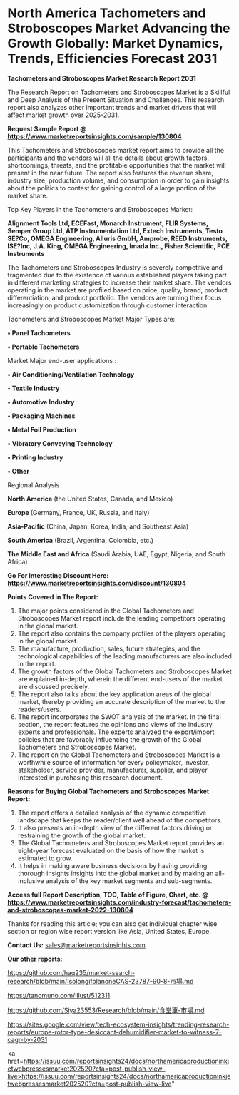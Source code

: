 # North America Tachometers and Stroboscopes Market Advancing the Growth Globally: Market Dynamics, Trends, Efficiencies Forecast 2031

<strong>Tachometers and Stroboscopes Market Research Report 2031</strong>

The Research Report on Tachometers and Stroboscopes Market is a Skillful and Deep Analysis of the Present Situation and Challenges. This research report also analyzes other important trends and market drivers that will affect market growth over 2025-2031.

<strong>Request Sample Report @ <a href=https://www.marketreportsinsights.com/sample/130804>https://www.marketreportsinsights.com/sample/130804</a></strong>

This Tachometers and Stroboscopes market report aims to provide all the participants and the vendors will all the details about growth factors, shortcomings, threats, and the profitable opportunities that the market will present in the near future. The report also features the revenue share, industry size, production volume, and consumption in order to gain insights about the politics to contest for gaining control of a large portion of the market share.

Top Key Players in the Tachometers and Stroboscopes Market:

<strong>Alignment Tools Ltd, ECEFast, Monarch Instrument, FLIR Systems, Semper Group Ltd, ATP Instrumentation Ltd, Extech Instruments, Testo SE?Co, OMEGA Engineering, Alluris GmbH, Amprobe, REED Instruments, ISE?Inc, J.A. King, OMEGA Engineering, Imada Inc., Fisher Scientific, PCE Instruments</strong>

The Tachometers and Stroboscopes Industry is severely competitive and fragmented due to the existence of various established players taking part in different marketing strategies to increase their market share. The vendors operating in the market are profiled based on price, quality, brand, product differentiation, and product portfolio. The vendors are turning their focus increasingly on product customization through customer interaction.

Tachometers and Stroboscopes Market Major Types are:

<strong>• Panel Tachometers

• Portable Tachometers</strong>

Market Major end-user applications :

<strong>• Air Conditioning/Ventilation Technology

• Textile Industry

• Automotive Industry

• Packaging Machines

• Metal Foil Production

• Vibratory Conveying Technology

• Printing Industry

• Other</strong>

Regional Analysis

</u><strong><b>North America</b></strong> (the United States, Canada, and Mexico)

<strong><b>Europe </b></strong>(Germany, France, UK, Russia, and Italy)

<strong><b>Asia-Pacific</b></strong> (China, Japan, Korea, India, and Southeast Asia)

<strong><b>South America</b></strong> (Brazil, Argentina, Colombia, etc.)

<strong><b>The Middle East and Africa</b></strong> (Saudi Arabia, UAE, Egypt, Nigeria, and South Africa)

<strong>Go For Interesting Discount Here: <a href=https://www.marketreportsinsights.com/discount/130804>https://www.marketreportsinsights.com/discount/130804</a></strong>

<strong>Points Covered in The Report:</strong>
<ol>
  <li>The major points considered in the Global Tachometers and Stroboscopes Market report include the leading competitors operating in the global market.</li>
  <li>The report also contains the company profiles of the players operating in the global market.</li>
  <li>The manufacture, production, sales, future strategies, and the technological capabilities of the leading manufacturers are also included in the report.</li>
  <li>The growth factors of the Global Tachometers and Stroboscopes Market are explained in-depth, wherein the different end-users of the market are discussed precisely.</li>
  <li>The report also talks about the key application areas of the global market, thereby providing an accurate description of the market to the readers/users.</li>
  <li>The report incorporates the SWOT analysis of the market. In the final section, the report features the opinions and views of the industry experts and professionals. The experts analyzed the export/import policies that are favorably influencing the growth of the Global Tachometers and Stroboscopes Market.</li>
  <li>The report on the Global Tachometers and Stroboscopes Market is a worthwhile source of information for every policymaker, investor, stakeholder, service provider, manufacturer, supplier, and player interested in purchasing this research document.</li>
</ol>
<strong>Reasons for Buying Global Tachometers and Stroboscopes Market Report:</strong>

<ol>
  <li>The report offers a detailed analysis of the dynamic competitive landscape that keeps the reader/client well ahead of the competitors.</li>
  <li>It also presents an in-depth view of the different factors driving or restraining the growth of the global market.</li>
  <li>The Global Tachometers and Stroboscopes Market report provides an eight-year forecast evaluated on the basis of how the market is estimated to grow.</li>
  <li>It helps in making aware business decisions by having providing thorough insights insights into the global market and by making an all-inclusive analysis of the key market segments and sub-segments.</li>
</ol>
<strong>Access full Report Description, TOC, Table of Figure, Chart, etc. @ <a href=https://www.marketreportsinsights.com/industry-forecast/tachometers-and-stroboscopes-market-2022-130804>https://www.marketreportsinsights.com/industry-forecast/tachometers-and-stroboscopes-market-2022-130804</a></strong>


Thanks for reading this article; you can also get individual chapter wise section or region wise report version like Asia, United States, Europe.

<strong>Contact Us:</strong>
sales@marketreportsinsights.com

<strong>Our other reports:</strong>

<a href=https://github.com/haq235/market-search-research/blob/main/IsolongifolanoneCAS-23787-90-8-市場.md>https://github.com/haq235/market-search-research/blob/main/IsolongifolanoneCAS-23787-90-8-市場.md</a>

<a href=https://tanomuno.com/illust/512311>https://tanomuno.com/illust/512311</a>

<a href=https://github.com/Siya23553/Research/blob/main/食堂車-市場.md>https://github.com/Siya23553/Research/blob/main/食堂車-市場.md</a>

<a href=https://sites.google.com/view/tech-ecosystem-insights/trending-research-reports/europe-rotor-type-desiccant-dehumidifier-market-to-witness-7-cagr-by-2031>https://sites.google.com/view/tech-ecosystem-insights/trending-research-reports/europe-rotor-type-desiccant-dehumidifier-market-to-witness-7-cagr-by-2031</a>

<a href=https://issuu.com/reportsinsights24/docs/northamericaproductioninkjetwebpressesmarket202520?cta=post-publish-view-live>https://issuu.com/reportsinsights24/docs/northamericaproductioninkjetwebpressesmarket202520?cta=post-publish-view-live</a>"
